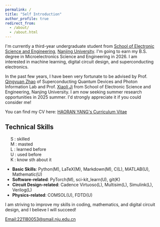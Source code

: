 ```yaml
---
permalink: /
title: "Self Introduction"
author_profile: true
redirect_from: 
  - /about/
  - /about.html
---
```


I'm currently a third-year undergraduate student from [School of Electronic Science and Engineering](https://ese.nju.edu.cn/ese_en/main.htm), [Nanjing University](https://www.nju.edu.cn/en/). I'm going to earn my B.S. degree in Microelectronics Science and Engineering in 2026. I am interested in machine learning, digital circuit design, and superconducting electronics.  

In the past few years, I have been very fortunate to be advised by Prof. [Qingyuan Zhao](https://sccm.nju.edu.cn/21/e8/c32058a467432/page.htm) of Superconducting Quantum Devices and Photon Information Lab and Prof. [Xiaoli Ji](https://ese.nju.edu.cn/jxl_24120/list.htm) from School of Electronic Science and Engineering, Nanjing University.
I am now seeking summer research opportunities in 2025 summer. I'd strongly appreciate it if you could consider me!

You can find my CV here: [HAORAN YANG's Curriculum Vitae](../assets/Haoran_Yang_CV.pdf)


## Technical Skills

&emsp; S :  skilled<br>
&emsp; M :  masted<br>
&emsp; L :  learned before<br>
&emsp; U :  used before<br>
&emsp; K :  know sth about it<br>
* **Basic Skills**: Python(M), LaTeX(M), Markdown(M), C(L), MATLAB(U), Mathematic(U)  
* **Software-related**: PyTorch(M), sci-kit_learn(U), git(K)  
* **Circuit Design-related**: Cadence Virtuoso(L), Multisim(L), Simulink(L), Verilog(L)  
* **Physics-related**: COMSOL(U), FDTD(U)  

I am striving to improve my skills in coding, mathematics, and digital circuit design, and I believe I will succeed!

[Email:221180053@smail.nju.edu.cn](mailto:221180053@smail.nju.edu.cn)

